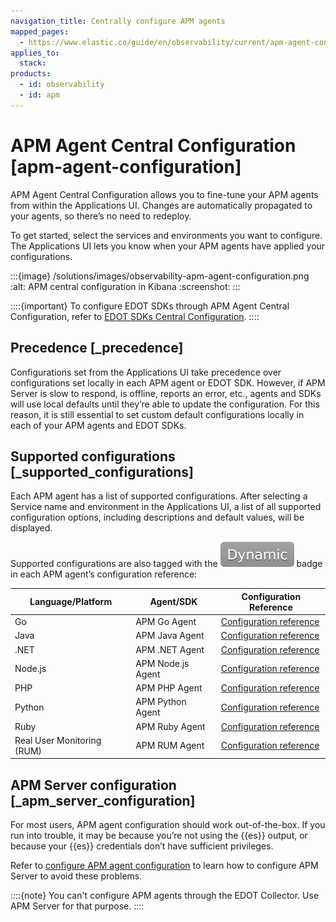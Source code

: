 ```yaml
---
navigation_title: Centrally configure APM agents
mapped_pages:
  - https://www.elastic.co/guide/en/observability/current/apm-agent-configuration.html
applies_to:
  stack:
products:
  - id: observability
  - id: apm
---
```


# APM Agent Central Configuration [apm-agent-configuration]

APM Agent Central Configuration allows you to fine-tune your APM agents from within the Applications UI. Changes are automatically propagated to your agents, so there’s no need to redeploy.

To get started, select the services and environments you want to configure. The Applications UI lets you know when your APM agents have applied your configurations.

:::{image} /solutions/images/observability-apm-agent-configuration.png
:alt: APM central configuration in Kibana
:screenshot:
:::

::::{important}
To configure EDOT SDKs through APM Agent Central Configuration, refer to [EDOT SDKs Central Configuration](edot-sdks-central-configuration.md).
::::

## Precedence [_precedence]

Configurations set from the Applications UI take precedence over configurations set locally in each APM agent or EDOT SDK. However, if APM Server is slow to respond, is offline, reports an error, etc., agents and SDKs will use local defaults until they’re able to update the configuration. For this reason, it is still essential to set custom default configurations locally in each of your APM agents and EDOT SDKs.

## Supported configurations [_supported_configurations]

Each APM agent has a list of supported configurations. After selecting a Service name and environment in the Applications UI, a list of all supported configuration options, including descriptions and default values, will be displayed.

Supported configurations are also tagged with the ![dynamic config](/solutions/images/observability-dynamic-config.svg "") badge in each APM agent’s configuration reference:

| Language/Platform | Agent/SDK | Configuration Reference |
| --- | --- | --- |
| Go | APM Go Agent | [Configuration reference](apm-agent-go://reference/configuration.md) |
| Java | APM Java Agent | [Configuration reference](apm-agent-java://reference/configuration.md) |
| .NET | APM .NET Agent | [Configuration reference](apm-agent-dotnet://reference/configuration.md) |
| Node.js | APM Node.js Agent | [Configuration reference](apm-agent-nodejs://reference/configuration.md) |
| PHP | APM PHP Agent | [Configuration reference](apm-agent-php://reference/configuration.md) |
| Python | APM Python Agent | [Configuration reference](apm-agent-python://reference/configuration.md) |
| Ruby | APM Ruby Agent | [Configuration reference](apm-agent-ruby://reference/configuration.md) |
| Real User Monitoring (RUM) | APM RUM Agent | [Configuration reference](apm-agent-rum-js://reference/configuration.md) |

## APM Server configuration [_apm_server_configuration]

For most users, APM agent configuration should work out-of-the-box. If you run into trouble, it may be because you’re not using the {{es}} output, or because your {{es}} credentials don’t have sufficient privileges.

Refer to [configure APM agent configuration](/solutions/observability/apm/configure-apm-agent-central-configuration.md) to learn how to configure APM Server to avoid these problems.

::::{note}
You can't configure APM agents through the EDOT Collector. Use APM Server for that purpose.
::::
